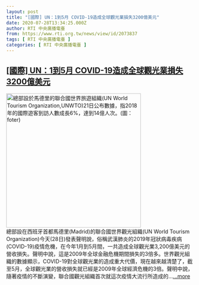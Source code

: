 ```yaml
---
layout: post
title: "[國際] UN：1到5月 COVID-19造成全球觀光業損失3200億美元"
date: 2020-07-28T13:34:25.000Z
author: RTI 中央廣播電臺
from: https://www.rti.org.tw/news/view/id/2073837
tags: [ RTI 中央廣播電臺 ]
categories: [ RTI 中央廣播電臺 ]
---
```

<!--1595943265000-->
[[國際] UN：1到5月 COVID-19造成全球觀光業損失3200億美元](https://www.rti.org.tw/news/view/id/2073837)
------

<div>
<img src="https://static.rti.org.tw/assets/thumbnails/2019/01/21/942613c82044d9909c96c10a8a2a9adf.jpg" width="360" alt="總部設於馬德里的聯合國世界旅遊組織(UN World Tourism Organization,UNWTO)21日公布數據，指2018年的國際遊客到訪人數成長6%，達到14億人次。(圖：foter)" title="總部設於馬德里的聯合國世界旅遊組織(UN World Tourism Organization,UNWTO)21日公布數據，指2018年的國際遊客到訪人數成長6%，達到14億人次。(圖：foter)"><br>總部設在西班牙首都馬德里(Madrid)的聯合國世界觀光組織(UN World Tourism Organization)今天(28日)發表聲明說，俗稱武漢肺炎的2019年冠狀病毒疾病(COVID-19)疫情危機，在今年1月到5月間，一共造成全球觀光業3,200億美元的營收損失。聲明中說，這是2009年全球金融危機期間損失的3倍多。世界觀光組織的數據顯示，COVID-19對全球觀光業的造成重大代價，現在越來越清楚了，截至5月，全球觀光業的營收損失就已經是2009年全球經濟危機的3倍。聲明中說，隨著疫情的不斷演變，聯合國觀光組織首次就這次疫情大流行所造成的...<a target="_blank" href="https://www.rti.org.tw/news/view/id/2073837">...more</a>
</div>
